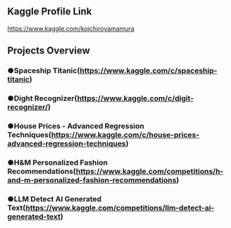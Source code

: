 ## Kaggle Profile Link<br>
https://www.kaggle.com/koichiroyamamura<br>
## Projects Overview<br>
### ●Spaceship Titanic(https://www.kaggle.com/c/spaceship-titanic)<br>
### ●Dight Recognizer(https://www.kaggle.com/c/digit-recognizer/)<br>
### ●House Prices - Advanced Regression Techniques(https://www.kaggle.com/c/house-prices-advanced-regression-techniques)</br>
### ●H&M Personalized Fashion Recommendations(https://www.kaggle.com/competitions/h-and-m-personalized-fashion-recommendations)</br>
### ●LLM Detect AI Generated Text(https://www.kaggle.com/competitions/llm-detect-ai-generated-text)</br>
